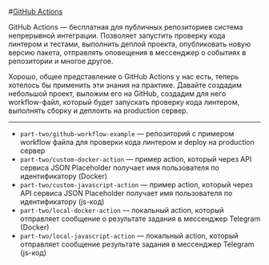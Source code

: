 #[GitHub Actions](https://t.me/linautonet/)

GitHub Actions — бесплатная для публичных репозиториев система непрерывной интеграции. Позволяет запустить проверку кода линтером и тестами, выполнить деплой проекта, опубликовать новую версию пакета, отправлять оповещения в мессенджер о событиях в репозитории и многое другое.

Хорошо, общее представление о GitHub Actions у нас есть, теперь хотелось бы применить эти знания на практике. Давайте создадим небольшой проект, выложим его на GitHub, создадим для него workflow-файл, который будет запускать проверку кода линтером, выполнять сборку и деплоить на production сервер.

---

- `part-two/github-workflow-example` — репозиторий с примером workflow файла для проверки кода линтером и deploy на production сервер
- `part-two/custom-docker-action` — пример action, который через API сервиса JSON Placeholder получает имя пользователя по идентификатору (Docker)
- `part-two/custom-javascript-action` — пример action, который через API сервиса JSON Placeholder получает имя пользователя по идентификатору (js-код)
- `part-two/local-docker-action` — локальный action, который отправляет сообщение о результате задания в мессенджер Telegram (Docker)
- `part-two/local-javascript-action` — локальный action, который отправляет сообщение  результате задания в мессенджер Telegram (js-код)
